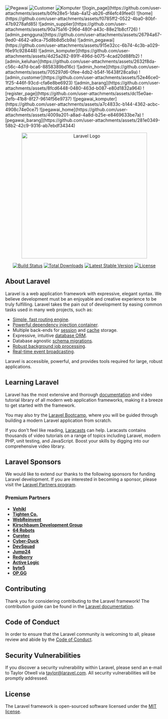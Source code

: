 <img src="https://github.com/DaffaPratama28/ServisKomputer-DaffaPratama/assets/169805841/67b5e0b1-65aa-4320-a763-a11936678d3d" alt="Pegawai">
<img src="https://github.com/DaffaPratama28/ServisKomputer-DaffaPratama/assets/169805841/d8f68527-30a7-4397-b05f-90786ed588f4" alt="Customer">
<img src="https://github.com/DaffaPratama28/ServisKomputer-DaffaPratama/assets/169805841/90477f3c-239c-4716-8662-6648719dbb14" alt="Komputer">
![login_page](https://github.com/user-attachments/assets/b0fe28e5-1dab-4a12-ab26-df4efc49fee0)
![home](https://github.com/user-attachments/assets/f0785ff2-0522-4ba0-80bf-47b9278afd85)
![admin_supplier](https://github.com/user-attachments/assets/90a75a16-296d-480f-a43c-88e21b8cf726)
![admin_pengguna](https://github.com/user-attachments/assets/26794a67-9ed0-4642-a9ca-75d8b8d5cb9a)
![admin_pegawai](https://github.com/user-attachments/assets/915e32cc-6b74-4c3b-a029-f6e91c928448)
![admin_komputer](https://github.com/user-attachments/assets/4d25a282-891f-496d-b075-4cad20d88fb2)
![admin_keluhan](https://github.com/user-attachments/assets/2632f8da-c56c-4d7d-bca6-8858389bd16c)
![admin_home](https://github.com/user-attachments/assets/705297d6-0fee-4db2-b54f-16438f28ca9a)
![admin_customer](https://github.com/user-attachments/assets/52e46ce0-1f25-446f-93cd-cfa6e8be6923)
![admin_barang](https://github.com/user-attachments/assets/8fcd6448-0480-463d-b087-e80d1832a964)
![register_page](https://github.com/user-attachments/assets/dc15e0ae-2efb-41b8-8f27-9614f56e9737)
![pegawai_komputer](https://github.com/user-attachments/assets/a7c4833c-b144-4362-acbc-4908c74e0ce7)
![pegawai_home](https://github.com/user-attachments/assets/4009a201-a8ad-4a8d-b25e-e8469633be7a)
![pegawai_barang](https://github.com/user-attachments/assets/281e0349-58b2-42c9-9316-ab7ebdf34344)

<p align="center"><a href="https://laravel.com" target="_blank"><img src="https://raw.githubusercontent.com/laravel/art/master/logo-lockup/5%20SVG/2%20CMYK/1%20Full%20Color/laravel-logolockup-cmyk-red.svg" width="400" alt="Laravel Logo"></a></p>

<p align="center">
<a href="https://github.com/laravel/framework/actions"><img src="https://github.com/laravel/framework/workflows/tests/badge.svg" alt="Build Status"></a>
<a href="https://packagist.org/packages/laravel/framework"><img src="https://img.shields.io/packagist/dt/laravel/framework" alt="Total Downloads"></a>
<a href="https://packagist.org/packages/laravel/framework"><img src="https://img.shields.io/packagist/v/laravel/framework" alt="Latest Stable Version"></a>
<a href="https://packagist.org/packages/laravel/framework"><img src="https://img.shields.io/packagist/l/laravel/framework" alt="License"></a>
</p>

## About Laravel

Laravel is a web application framework with expressive, elegant syntax. We believe development must be an enjoyable and creative experience to be truly fulfilling. Laravel takes the pain out of development by easing common tasks used in many web projects, such as:

- [Simple, fast routing engine](https://laravel.com/docs/routing).
- [Powerful dependency injection container](https://laravel.com/docs/container).
- Multiple back-ends for [session](https://laravel.com/docs/session) and [cache](https://laravel.com/docs/cache) storage.
- Expressive, intuitive [database ORM](https://laravel.com/docs/eloquent).
- Database agnostic [schema migrations](https://laravel.com/docs/migrations).
- [Robust background job processing](https://laravel.com/docs/queues).
- [Real-time event broadcasting](https://laravel.com/docs/broadcasting).

Laravel is accessible, powerful, and provides tools required for large, robust applications.

## Learning Laravel

Laravel has the most extensive and thorough [documentation](https://laravel.com/docs) and video tutorial library of all modern web application frameworks, making it a breeze to get started with the framework.

You may also try the [Laravel Bootcamp](https://bootcamp.laravel.com), where you will be guided through building a modern Laravel application from scratch.

If you don't feel like reading, [Laracasts](https://laracasts.com) can help. Laracasts contains thousands of video tutorials on a range of topics including Laravel, modern PHP, unit testing, and JavaScript. Boost your skills by digging into our comprehensive video library.

## Laravel Sponsors

We would like to extend our thanks to the following sponsors for funding Laravel development. If you are interested in becoming a sponsor, please visit the [Laravel Partners program](https://partners.laravel.com).

### Premium Partners

- **[Vehikl](https://vehikl.com/)**
- **[Tighten Co.](https://tighten.co)**
- **[WebReinvent](https://webreinvent.com/)**
- **[Kirschbaum Development Group](https://kirschbaumdevelopment.com)**
- **[64 Robots](https://64robots.com)**
- **[Curotec](https://www.curotec.com/services/technologies/laravel/)**
- **[Cyber-Duck](https://cyber-duck.co.uk)**
- **[DevSquad](https://devsquad.com/hire-laravel-developers)**
- **[Jump24](https://jump24.co.uk)**
- **[Redberry](https://redberry.international/laravel/)**
- **[Active Logic](https://activelogic.com)**
- **[byte5](https://byte5.de)**
- **[OP.GG](https://op.gg)**

## Contributing

Thank you for considering contributing to the Laravel framework! The contribution guide can be found in the [Laravel documentation](https://laravel.com/docs/contributions).

## Code of Conduct

In order to ensure that the Laravel community is welcoming to all, please review and abide by the [Code of Conduct](https://laravel.com/docs/contributions#code-of-conduct).

## Security Vulnerabilities

If you discover a security vulnerability within Laravel, please send an e-mail to Taylor Otwell via [taylor@laravel.com](mailto:taylor@laravel.com). All security vulnerabilities will be promptly addressed.

## License

The Laravel framework is open-sourced software licensed under the [MIT license](https://opensource.org/licenses/MIT).
